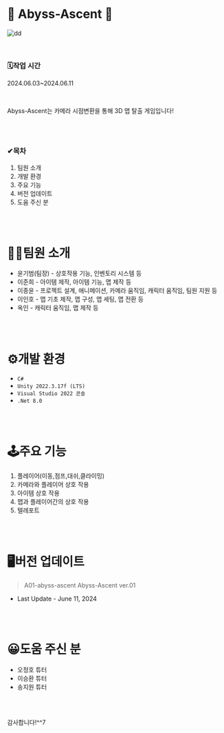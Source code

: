 # 🌈 Abyss-Ascent 🌈

![dd](https://github.com/gcbc-project/abyss-ascent/assets/167046265/8d652d90-c14c-4f28-9ddf-df4cbe375468)

<br/>

### 🗓작업 시간 
2024.06.03~2024.06.11
  
<br/>

Abyss-Ascent는 카메라 시점변환을 통해 3D 맵 탈출 게임입니다!

<br/><br/>

### ✔목차
1. 팀원 소개
2. 개발 환경
3. 주요 기능
4. 버전 업데이트
5. 도움 주신 분

<br/><br/>

# 🙋‍♂️팀원 소개
* 윤기범(팀장) - 상호작용 기능, 인벤토리 시스템 등
* 이준희 - 아이템 제작, 아이템 기능, 맵 제작 등
* 이종윤 - 프로젝트 설계, 애니메이션, 카메라 움직임, 캐릭터 움직임, 팀원 지원 등
* 이인호 - 맵 기초 제작, 맵 구성, 맵 세팅, 맵 전환 등 
* 옥인 - 캐릭터 움직임, 맵 제작 등

<br/><br/>

# ⚙개발 환경
* ``C#``
* ``Unity 2022.3.17f (LTS)``
* ``Visual Studio 2022 콘솔``
* ``.Net 8.0``

<br/><br/>

# 🕹주요 기능
1. 플레이어(이동,점프,대쉬,클라이밍)
2. 카메라와 플레이어 상호 작용
3. 아이템 상호 작용
4. 맵과 플레이어간의 상호 작용
5. 텔레포트

<br/><br/>

# 🖥버전 업데이트
> A01-abyss-ascent Abyss-Ascent ver.01
* Last Update - June 11, 2024

<br/><br/>

# 😀도움 주신 분
* 오정호 튜터
* 이승환 튜터
* 송지원 튜터

<br/><br/>

감사합니다!^^7



